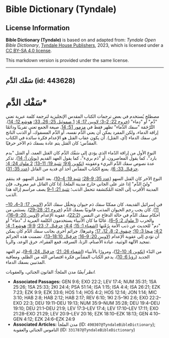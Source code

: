 # Bible Dictionary (Tyndale)

## License Information

**Bible Dictionary (Tyndale)** is based on and adapted from: _Tyndale Open Bible Dictionary_, [Tyndale House Publishers](https://tyndaleopenresources.com/), 2023, which is licensed under a [CC BY-SA 4.0 license](https://creativecommons.org/licenses/by-sa/4.0/legalcode.en).

This markdown version is provided under the same license.



--------------------------------

## سَفْك الدَّم (id: 443628)

سَفْك الدَّم\*
==============

مصطلح يُستخدم في بعض ترجمات الكتاب المقدس الإنجليزية لترجمة كلمة عبرية تعني "دَّم" أو "دِماء" ([خروج 22: 2–3؛ لاويين 17: 4](https://ref.ly/Exod22:2-Exod22:3)[؛](https://ref.ly/Lev17:4) [1 صموئيل 25: 26، 33؛](https://ref.ly/1Sam25:26,1Sam25:33) [هوشع 12: 14](https://ref.ly/Hos12:14)). التَّرْجَمَة "سفك الدِّماء" تظهر فقط في [مزمور 51: 14](https://ref.ly/Ps51:14). صيغة الجمع تعني تقريبًا ودائمًا إراقة الدماء، ولكن المفرد يمكن أن يعني الدَّم نفسه، أو الدَّم المسفوك، أو الذنب الناتج عن سفك الدماء (أي، القتل). أن يكون عقاب القتل هو الإعدام فكرة سائدة في الكتاب المقدَّس؛ كان القتل يتم عادة بسفك دَم الآخر حرفيًا.

النوع الأول من إراقة الدّماء الذي يؤدي إلى سَفْك الدَّم كان القتل العمد، أو القتل "بدم بارد"، كما يقول المعاصرون، أو "دَم بريء"، كما يقول العهد القديم ([يونان 1: 14](https://ref.ly/Jonah1:14)). تذكر عدة نصوص سفك الدَّم البريء وعقوبته ([تكوين 9:6؛](https://ref.ly/Gen9:6) [تثنية 19: 11–13؛](https://ref.ly/Deut19:11-Deut19:13) [2 ملوك 24: 4؛](https://ref.ly/2Kgs24:4) [حزقيال 33: 6](https://ref.ly/Ezek33:6)). يمنع الكتاب المقدَّس أخذ أي فدية من القاتل ([عدد 35: 31](https://ref.ly/Num35:31)).

النوع الآخر كان القتل السهو ([عدد 35: 9–28؛](https://ref.ly/Num35:9-Num35:28) [تثنية 19: 4–10](https://ref.ly/Deut19:4-Deut19:10)). بعد القتل السهو، قد ينتقم "وليّ الدَّم" إذا عثر على الجاني خارج مدينة الملجأ. إذا كان القاتل غير معروف، فإن المدينة الأقرب إلى الجثة المُكتشفة تتحمل الذنب؛ [تثنية 21: 1–9](https://ref.ly/Deut21:1-Deut21:9) يصف مراسم إزالة هذا الذنب.

في إسرائيل القديمة، كان ممكنًا سفك دَم حيوان وتحمُّل سفك الدَّم ([لاويين 17: 3–4، 10–11](https://ref.ly/Lev17:3-Lev17:4,Lev17:10-Lev17:11)). كان يجب رجم الحيوان المذنب قانونيًا بسفك الدَّم ([خروج 21: 28–29](https://ref.ly/Exod21:28-Exod21:29)). يستثنى من أحكام سفك الدَّم في حالة الدفاع عن النفس ([22:2](https://ref.ly/Exod22:2))، عقوبة الإعدام ([لاويين 20: 9–16](https://ref.ly/Lev20:9-Lev20:16))، والحرب ([1 ملوك 2: 5–6](https://ref.ly/1Kgs2:5-1Kgs2:6)). غالبًا ما كان الأنبياء يستخدمون الكلمة العبرية لـ "دماء" أو "دم" للحديث عن ذنب الأمة بِرُمَّتها ([إشعياء 1: 15؛](https://ref.ly/Isa1:15) [4:4؛](https://ref.ly/Isa4:4) [حزقيال 7: 23؛](https://ref.ly/Ezek7:23) [9:9؛](https://ref.ly/Ezek9:9) [هوشع 1: 4؛](https://ref.ly/Hos1:4) [4:2؛](https://ref.ly/Hos4:2) [ميخا 3: 10؛](https://ref.ly/Mic3:10) [حبقوق 2: 8، 12، 17؛](https://ref.ly/Hab2:8,Hab2:12,Hab2:17) وغيرها). جرائم أخرى بجانب سفك الدَّم كان يمكن أن تؤدي إلى عقوبة الإعدام ([لاويين 20: 9–16؛](https://ref.ly/Lev20:9-Lev20:16) [حزقيال 18:10–13](https://ref.ly/Ezek18:10-Ezek18:13)). تضمنت هذه الجرائم تمجيد الآلهة الوثنية، عبادة الأصنام، الزنا، السرقة، قمع الفقراء، خرق الوعد، والربا.

من البَدْء ([تكوين 4: 10–12](https://ref.ly/Gen4:10-Gen4:12))، ومرورًا بالأنبياء ([إشعياء 26: 21](https://ref.ly/Isa26:21)؛ [حزقيال 24: 6–9](https://ref.ly/Ezek24:6-Ezek24:9))، ثم العهد الجديد ([رؤيا 6: 10](https://ref.ly/Rev6:10))، يدعم الكتاب المقدَّس فكرة اقتصاص الله من الظلم، ومعاقبة المذنبين بسفك الدماء.

*انظر أيضًا* مدن الملجأ؛ القانون الجنائي، والعقوبات.

* **Associated Passages:** GEN 9:6; EXO 22:2; LEV 17:4; NUM 35:31; 1SA 25:26; 1SA 25:33; 2KI 24:4; PSA 51:14; ISA 1:15; ISA 4:4; ISA 26:21; EZK 7:23; EZK 9:9; EZK 33:6; HOS 1:4; HOS 4:2; HOS 12:14; JON 1:14; MIC 3:10; HAB 2:8; HAB 2:12; HAB 2:17; REV 6:10; 1KI 2:5–1KI 2:6; EXO 22:2–EXO 22:3; DEU 19:11–DEU 19:13; NUM 35:9–NUM 35:28; DEU 19:4–DEU 19:10; DEU 21:1–DEU 21:9; LEV 17:3–LEV 17:4; LEV 17:10–LEV 17:11; EXO 21:28–EXO 21:29; LEV 20:9–LEV 20:16; EZK 18:10–EZK 18:13; GEN 4:10–GEN 4:12; EZK 24:6–EZK 24:9
* **Associated Articles:** مدن الملجأ (ID: `490307@TyndaleBibleDictionary`); الناموس الجنائي والعقوبة (ID: `331787@TyndaleBibleDictionary`)


